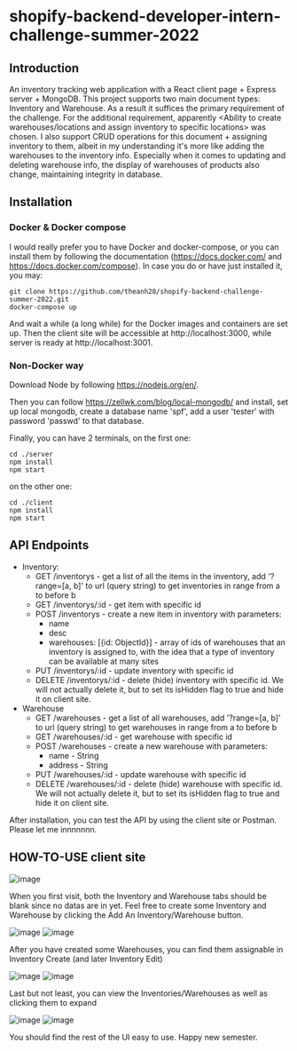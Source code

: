 # shopify-backend-developer-intern-challenge-summer-2022
## Introduction
An inventory tracking web application with a React client page + Express server + MongoDB. 
This project supports two main document types: Inventory and Warehouse. 
As a result it suffices the primary requirement of the challenge.
For the additional requirement, apparently <Ability to create warehouses/locations and assign inventory to specific locations> was chosen.
I also support CRUD operations for this document + assigning inventory to them, albeit in my understanding it's more like adding the warehouses to the inventory info.
Especially when it comes to updating and deleting warehouse info, the display of warehouses of products also change, maintaining integrity in database.

## Installation
### Docker & Docker compose
I would really prefer you to have Docker and docker-compose, or you can install them by following the documentation (https://docs.docker.com/ and https://docs.docker.com/compose).
In case you do or have just installed it, you may:
```
git clone https://github.com/theanh28/shopify-backend-challenge-summer-2022.git
docker-compose up
```
And wait a while (a long while) for the Docker images and containers are set up.
Then the client site will be accessible at http://localhost:3000, while server is ready at http://localhost:3001.

### Non-Docker way
Download Node by following https://nodejs.org/en/.
  
Then you can follow https://zellwk.com/blog/local-mongodb/
and install, set up local mongodb, 
create a database name 'spf', 
add a user 'tester' with password 'passwd' to that database.

Finally, you can have 2 terminals, on the first one:
```
cd ./server
npm install
npm start
```
on the other one:
```
cd ./client
npm install
npm start
```

## API Endpoints
* Inventory:  
  * GET /inventorys - get a list of all the items in the inventory, add '?range=[a, b]' to url (query string) to get inventories in range from a to before b
  * GET /inventorys/:id - get item with specific id
  * POST /inventorys - create a new item in inventory with parameters:
    * name
    * desc
    * warehouses: [{id: ObjectId}] - array of ids of warehouses that an inventory is assigned to, with the idea that a type of inventory can be available at many sites
  * PUT /inventorys/:id - update inventory with specific id
  * DELETE /inventorys/:id - delete (hide) inventory with specific id. We will not actually delete it, but to set its isHidden flag to true and hide it on client site.
* Warehouse
  * GET /warehouses - get a list of all warehouses, add '?range=[a, b]' to url (query string) to get warehouses in range from a to before b
  * GET /warehouses/:id - get warehouse with specific id
  * POST /warehouses - create a new warehouse with parameters:
    * name - String
    * address - String
  * PUT /warehouses/:id - update warehouse with specific id
  * DELETE /warehouses/:id - delete (hide) warehouse with specific id. We will not actually delete it, but to set its isHidden flag to true and hide it on client site.

After installation, you can test the API by using the client site or Postman. Please let me innnnnnn.

## HOW-TO-USE client site
![image](https://user-images.githubusercontent.com/56032607/149070788-e6648e99-f54d-42fa-8131-a15ffee9c3d5.png)

When you first visit, both the Inventory and Warehouse tabs should be blank since no datas are in yet. 
Feel free to create some Inventory and Warehouse by clicking the Add An Inventory/Warehouse button.

![image](https://user-images.githubusercontent.com/56032607/149071133-1e10516a-5674-4df4-a896-ffe69d4ac730.png)
![image](https://user-images.githubusercontent.com/56032607/149071244-a4de9758-2d5b-4840-ba0c-b1c912b36514.png)

After you have created some Warehouses, you can find them assignable in Inventory Create (and later Inventory Edit)

![image](https://user-images.githubusercontent.com/56032607/149071460-c066fd9f-de8f-4a81-b4d7-28914b501bd9.png)
![image](https://user-images.githubusercontent.com/56032607/149071424-61cd41a8-9992-49aa-822a-ffb114e7efa4.png)

Last but not least, you can view the Inventories/Warehouses as well as clicking them to expand

![image](https://user-images.githubusercontent.com/56032607/149071835-616a037c-ad03-4a42-bce3-63e8d56b9bde.png)
![image](https://user-images.githubusercontent.com/56032607/149071861-0d34a221-1a6f-40e0-8242-3e10dd6b0584.png)


You should find the rest of the UI easy to use. Happy new semester.

